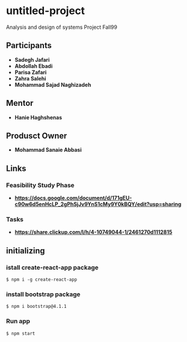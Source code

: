 # untitled-project
Analysis and design of systems Project Fall99

## Participants
* **Sadegh Jafari**
* **Abdollah Ebadi**
* **Parisa Zafari**
* **Zahra Salehi**
* **Mohammad Sajad Naghizadeh**

## Mentor
* **Hanie Haghshenas**

## Produsct Owner
* **Mohammad Sanaie Abbasi**

## Links
### Feasibility Study Phase
* **https://docs.google.com/document/d/171gEU-c90w6d5enHcLP_2gPhSjJv9YnS1cMy9Y0kBQY/edit?usp=sharing**

### Tasks
* **https://share.clickup.com/l/h/4-10749044-1/2461270d1112815**


## initializing 
### istall create-react-app package
```console
$ npm i -g create-react-app
```
### install bootstrap package
```console
$ npm i bootstrap@4.1.1
```
### Run app
```console
$ npm start
```
